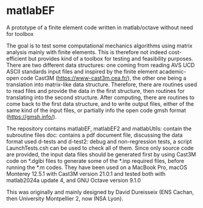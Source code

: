 # matlabEF
A prototype of a finite element code written in matlab/octave without need for toolbox

The goal is to test some computational mechanics algorithms using matrix analysis mainly with finite elements. This is therefore not indeed cost-efficient but provides kind of a toolbox for testing and feasibility purposes.
There are two different data structures: one coming from reading AVS UCD ASCII standards input files and inspired by the finite element academic-open code Cast3M (https://www-cast3m.cea.fr/), the other one being a translation into matrix-like data structure.
Therefore, there are routines used to read files and provide the data in the first structure, then routines for translating into the second structure.
After computing, there are routines to come back to the first data structure, and to write output files, either of the same kind of the input files, or partially info the open code gmsh format (https://gmsh.info/).

The repository contains 
matlabEF, matlabEF2 and matlabUtils: contain the subroutine files
doc: contains a pdf document file, discussing the data format used
d-tests and d-test2: debug and non-regression tests, a script LaunchTests.csh can be used to check all of them. Since only source code are provided, the input data files should be generated first by using Cast3M code on *.dgibi files to generate some of the *.inp required files, before running the *.m codes.
They have been used on a MacBook Pro, macOS Monterey 12.5.1 with Cast3M version 21.0.1 and tested both with matlab2024a update 4, and GNU Octave version 9.1.0

This was originally and mainly designed by David Dureisseix (ENS Cachan, then University Montpellier 2, now INSA Lyon).
